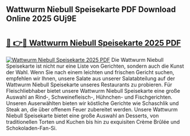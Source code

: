 ## Wattwurm Niebull Speisekarte PDF Download Online 2025 GUj9E

# <h2><a href="http://gc710s.nevu.top/?p=Wattwurm+Niebull+Speisekarte">🔗 👉🔴 Wattwurm Niebull Speisekarte 2025 PDF</a></h2>

[![Wattwurm Niebull Speisekarte 2025 PDF](https://i.imgur.com/dBaPXMq.png)](http://gc710s.nevu.top/?p=Wattwurm+Niebull+Speisekarte)
Die Wattwurm Niebull Speisekarte ist nicht nur eine Liste von Gerichten, sondern auch die Kunst der Wahl. Wenn Sie nach einem leichten und frischen Gericht suchen, empfehlen wir Ihnen, unsere Salate aus unserer Salatabteilung auf der Wattwurm Niebull Speisekarte unseres Restaurants zu probieren. Für Fleischliebhaber bietet unsere Wattwurm Niebull Speisekarte eine große Auswahl an Rind-, Schweinefleisch-, Hühnchen- und Fischgerichten. Unseren Auserwählten bieten wir köstliche Gerichte wie Schaschlik und Steak an, die über offenem Feuer zubereitet werden. Unsere Wattwurm Niebull Speisekarte bietet eine große Auswahl an Desserts, von traditionellen Torten und Kuchen bis hin zu exquisiten Crème Brûlée und Schokoladen-Fan-Si.
